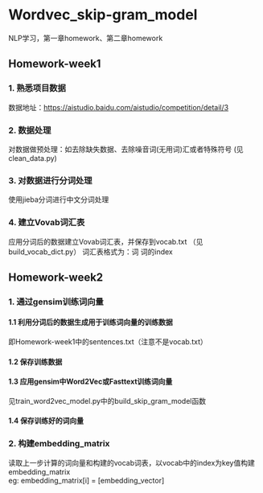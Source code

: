# Wordvec_skip-gram_model
NLP学习，第一章homework、第二章homework

## Homework-week1
### 1. 熟悉项目数据
数据地址：https://aistudio.baidu.com/aistudio/competition/detail/3
### 2. 数据处理
对数据做预处理：如去除缺失数据、去除噪音词(无用词)汇或者特殊符号 (见clean_data.py)
### 3. 对数据进行分词处理
使用jieba分词进行中文分词处理
### 4. 建立Vovab词汇表
应用分词后的数据建立Vovab词汇表，并保存到vocab.txt  （见build_vocab_dict.py）
词汇表格式为：词 词的index
## Homework-week2
### 1. 通过gensim训练词向量
#### 1.1 利用分词后的数据生成用于训练词向量的训练数据  
即Homework-week1中的sentences.txt（注意不是vocab.txt）
#### 1.2 保存训练数据
#### 1.3 应用gensim中Word2Vec或Fasttext训练词向量  
见train_word2vec_model.py中的build_skip_gram_model函数
#### 1.4 保存训练好的词向量
### 2. 构建embedding_matrix
读取上一步计算的词向量和构建的vocab词表，以vocab中的index为key值构建embedding_matrix  
eg: embedding_matrix[i] = [embedding_vector]
